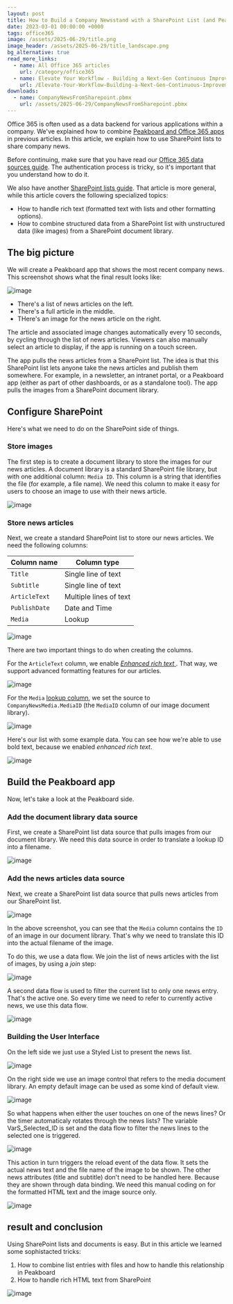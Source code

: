 ```yaml
---
layout: post
title: How to Build a Company Newsstand with a SharePoint List (and Peakboard Magic)
date: 2023-03-01 00:00:00 +0000
tags: office365
image: /assets/2025-06-29/title.png
image_header: /assets/2025-06-29/title_landscape.png
bg_alternative: true
read_more_links:
  - name: All Office 365 articles
    url: /category/office365
  - name: Elevate Your Workflow - Building a Next-Gen Continuous Improvement Board with Office 365 ToDo
    url: /Elevate-Your-Workflow-Building-a-Next-Gen-Continuous-Improvement-Board-with-Office-365-ToDo.html
downloads:
  - name: CompanyNewsFromSharepoint.pbmx
    url: /assets/2025-06-29/CompanyNewsFromSharepoint.pbmx
---
```

Office 365 is often used as a data backend for various applications within a company.
We've explained how to combine [Peakboard and Office 365 apps](/category/office365) in previous articles.
In this article, we explain how to use SharePoint lists to share company news.

Before continuing, make sure that you have read our [Office 365 data sources guide](/Getting-started-with-the-new-Office-365-Data-Sources.html). The authentication process is tricky, so it's important that you understand how to do it.

We also have another [SharePoint lists guide](/SharePoint-Lists-in-Beast-Mode-Powered-by-Peakboard.html). That article is more general, while this article covers the following specialized topics:
* How to handle rich text (formatted text with lists and other formatting options).
* How to combine structured data from a SharePoint list with unstructured data (like images) from a SharePoint document library. 

## The big picture

We will create a Peakboard app that shows the most recent company news. This screenshot shows what the final result looks like:

![image](/assets/2025-06-29/010.png)

* There's a list of news articles on the left.
* There's a full article in the middle.
* THere's an image for the news article on the right.

The article and associated image changes automatically every 10 seconds, by cycling through the list of news articles. Viewers can also manually select an article to display, if the app is running on a touch screen.

The app pulls the news articles from a SharePoint list. The idea is that this SharePoint list lets anyone take the news articles and publish them somewhere. For example, in a newsletter, an intranet portal, or a Peakboard app (either as part of other dashboards, or as a standalone tool). The app pulls the images from a SharePoint document library.

## Configure SharePoint

Here's what we need to do on the SharePoint side of things.

### Store images

The first step is to create a document library to store the images for our news articles. A document library is a standard SharePoint file library, but with one additional column: `Media ID`. This column is a string that identifies the file (for example, a file name). We need this column to make it easy for users to choose an image to use with their news article.

![image](/assets/2025-06-29/020.png)

### Store news articles

Next, we create a standard SharePoint list to store our news articles. We need the following columns:

| Column name   | Column type            |
| ------------- | ---------------------- |
| `Title`       | Single line of text    |
| `Subtitle`    | Single line of text    |
| `ArticleText` | Multiple lines of text |
| `PublishDate` | Date and Time          |
| `Media`       | Lookup                 |

<!-- | `NewsType` | Choice | -->

![image](/assets/2025-06-29/030.png)

There are two important things to do when creating the columns.

For the `ArticleText` column, we enable [*Enhanced rich text* ](https://support.microsoft.com/en-us/office/edit-a-rich-text-list-column-6ba62e7e-ee63-4716-9f95-f626770c3fff). That way, we support advanced formatting features for our articles.

![image](/assets/2025-06-29/040.png)

For the `Media` [lookup column](https://support.microsoft.com/en-us/office/create-list-relationships-by-using-lookup-columns-80a3e0a6-8016-41fb-ad09-8bf16d490632), we set the source to `CompanyNewsMedia.MediaID` (the `MediaID` column of our image document library).

![image](/assets/2025-06-29/050.png)

Here's our list with some example data. You can see how we're able to use bold text, because we enabled *enhanced rich text*.

![image](/assets/2025-06-29/060.png)

## Build the Peakboard app

Now, let's take a look at the Peakboard side.

### Add the document library data source

First, we create a SharePoint list data source that pulls images from our document library. We need this data source in order to translate a lookup ID into a filename.

![image](/assets/2025-06-29/070.png)

### Add the news articles data source

Next, we create a SharePoint list data source that pulls news articles from our SharePoint list. 

![image](/assets/2025-06-29/080.png)

In the above screenshot, you can see that the `Media` column contains the `ID`  of an image in our document library. That's why we need to translate this ID into the actual filename of the image.

To do this, we use a data flow. We join the list of news articles with the list of images, by using a *join* step:

![image](/assets/2025-06-29/090.png)

A second data flow is used to filter the current list to only one news entry. That's the active one. So every time we need to refer to currently active news, we use this data flow.

![image](/assets/2025-06-29/100.png)

### Building the User Interface

On the left side we just use a Styled List to present the news list.

![image](/assets/2025-06-29/110.png)

On the right side we use an image control that refers to the media document library. An empty default image can be used as some kind of default view.

![image](/assets/2025-06-29/120.png)

So what happens when either the user touches on one of the news lines? Or the timer automaticaly rotates through the news lists?
The variable VarS_Selected_ID is set and the data flow to filter the news lines to the selected one is triggered. 

![image](/assets/2025-06-29/130.png)

This action in turn triggers the reload event of the data flow. It sets the actual news text and the file name of the image to be shown. The other news attributes (title and subtitle) don't need to be handled here. Because they are shown through data binding. We need this manual coding on for the formatted HTML text and the image source only.

![image](/assets/2025-06-29/140.png)

## result and conclusion

Using SharePoint lists and documents is easy. But in this article we learned some sophistacted tricks:

1. How to combine list entries with files and how to handle this relationship in Peakboard
2. How to handle rich HTML text from SharePoint

![image](/assets/2025-06-29/result.gif)

